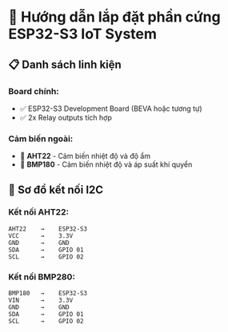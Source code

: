 # 🔧 Hướng dẫn lắp đặt phần cứng ESP32-S3 IoT System

## 📋 Danh sách linh kiện

### Board chính:
- ✅ ESP32-S3 Development Board (BEVA hoặc tương tự)
- ✅ 2x Relay outputs tích hợp

### Cảm biến ngoài:
- 🔄 **AHT22** - Cảm biến nhiệt độ và độ ẩm
- 🔄 **BMP180** - Cảm biến nhiệt độ và áp suất khí quyển

## 🔌 Sơ đồ kết nối I2C


### Kết nối AHT22:
```
AHT22    →    ESP32-S3
VCC      →    3.3V
GND      →    GND
SDA      →    GPIO 01
SCL      →    GPIO 02
```

### Kết nối BMP280:
```
BMP180   →    ESP32-S3
VIN      →    3.3V
GND      →    GND
SDA      →    GPIO 01
SCL      →    GPIO 02
```